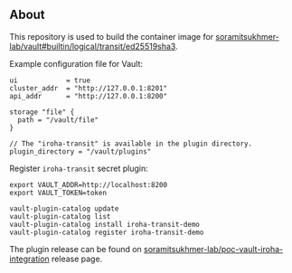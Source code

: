 ## About

This repository is used to build the container image for [soramitsukhmer-lab/vault#builtin/logical/transit/ed25519sha3](https://github.com/soramitsukhmer-lab/vault/tree/builtin/logical/transit/ed25519sha3).

Example configuration file for Vault:
```hcl
ui            = true
cluster_addr  = "http://127.0.0.1:8201"
api_addr      = "http://127.0.0.1:8200"

storage "file" {
  path = "/vault/file"
}

// The "iroha-transit" is available in the plugin directory.
plugin_directory = "/vault/plugins"
```

Register `iroha-transit` secret plugin:
```
export VAULT_ADDR=http://localhost:8200
export VAULT_TOKEN=token

vault-plugin-catalog update
vault-plugin-catalog list
vault-plugin-catalog install iroha-transit-demo
vault-plugin-catalog register iroha-transit-demo
```

The plugin release can be found on [soramitsukhmer-lab/poc-vault-iroha-integration](https://github.com/soramitsukhmer-lab/poc-vault-iroha-integration) release page.
